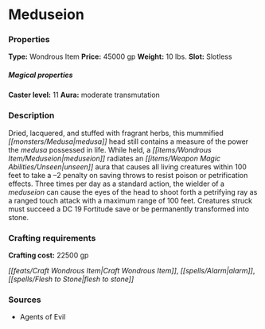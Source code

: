 ﻿---
Title: "Meduseion"
Type: "Wondrous Item"
Price: "45000 gp"
Weight: "10 lbs."
Slot: "Slotless"
Caster level: "11"
Aura: "moderate transmutation"
Description: |
  "Dried, lacquered, and stuffed with fragrant herbs, this mummified medusa head still contains a measure of the power the medusa possessed in life. While held, a _meduseion_ radiates an unseen aura that causes all living creatures within 100 feet to take a –2 penalty on saving throws to resist poison or petrification effects. Three times per day as a standard action, the wielder of a _meduseion_ can cause the eyes of the head to shoot forth a petrifying ray as a ranged touch attack with a maximum range of 100 feet. Creatures struck must succeed a DC 19 Fortitude save or be permanently transformed into stone."
Crafting cost: "22500 gp"
Sources: "['Agents of Evil']"
---

# Meduseion

### Properties

**Type:** Wondrous Item **Price:** 45000 gp **Weight:** 10 lbs. **Slot:** Slotless

##### Magical properties

**Caster level:** 11 **Aura:** moderate transmutation

### Description

Dried, lacquered, and stuffed with fragrant herbs, this mummified _[[monsters/Medusa|medusa]]_ head still contains a measure of the power the _medusa_ possessed in life. While held, a _[[items/Wondrous Item/Meduseion|meduseion]]_ radiates an _[[items/Weapon Magic Abilities/Unseen|unseen]]_ aura that causes all living creatures within 100 feet to take a –2 penalty on saving throws to resist poison or petrification effects. Three times per day as a standard action, the wielder of a _meduseion_ can cause the eyes of the head to shoot forth a petrifying ray as a ranged touch attack with a maximum range of 100 feet. Creatures struck must succeed a DC 19 Fortitude save or be permanently transformed into stone.

### Crafting requirements

**Crafting cost:** 22500 gp

_[[feats/Craft Wondrous Item|Craft Wondrous Item]]_, _[[spells/Alarm|alarm]]_, _[[spells/Flesh to Stone|flesh to stone]]_

### Sources

* Agents of Evil